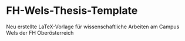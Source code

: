 # FH-Wels-Thesis-Template
 Neu erstellte LaTeX-Vorlage für wissenschaftliche Arbeiten am Campus Wels der FH Oberösterreich
